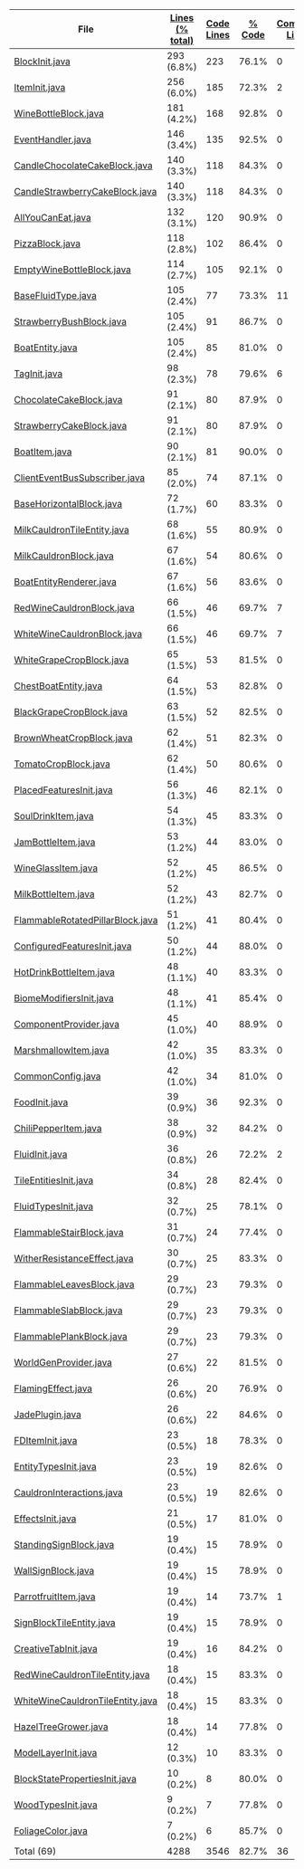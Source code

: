
|File|[Lines (% total)](https://github.com/ItamarDenkberg/All-You-Can-Eat/tree/1.20.1/Statistics/LinesDescending.md/)|[Code Lines](https://github.com/ItamarDenkberg/All-You-Can-Eat/tree/1.20.1/Statistics/CodeDescending.md/)|[% Code](https://github.com/ItamarDenkberg/All-You-Can-Eat/tree/1.20.1/Statistics/ProportionCodeDescending.md/)|[Comment Lines](https://github.com/ItamarDenkberg/All-You-Can-Eat/tree/1.20.1/Statistics/CommentsDescending.md/)|[% Comment](https://github.com/ItamarDenkberg/All-You-Can-Eat/tree/1.20.1/Statistics/ProportionCommentsDescending.md/)|[Blank Lines](https://github.com/ItamarDenkberg/All-You-Can-Eat/tree/1.20.1/Statistics/BlanksDescending.md/)|[% Blank](https://github.com/ItamarDenkberg/All-You-Can-Eat/tree/1.20.1/Statistics/ProportionBlanksDescending.md/)|
| --- | --- | --- | --- | --- | --- | --- | --- |
|[BlockInit.java](https://github.com/ItamarDenkberg/All-You-Can-Eat/tree/1.20.1/./src/main/java/io/github/itamardenkberg/allyoucaneat/core/init/BlockInit.java)|293 (6.8%)|223|76.1%|0|0.0%|70|23.9%|
|[ItemInit.java](https://github.com/ItamarDenkberg/All-You-Can-Eat/tree/1.20.1/./src/main/java/io/github/itamardenkberg/allyoucaneat/core/init/ItemInit.java)|256 (6.0%)|185|72.3%|2|0.8%|69|27.0%|
|[WineBottleBlock.java](https://github.com/ItamarDenkberg/All-You-Can-Eat/tree/1.20.1/./src/main/java/io/github/itamardenkberg/allyoucaneat/common/blocks/WineBottleBlock.java)|181 (4.2%)|168|92.8%|0|0.0%|13|7.2%|
|[EventHandler.java](https://github.com/ItamarDenkberg/All-You-Can-Eat/tree/1.20.1/./src/main/java/io/github/itamardenkberg/allyoucaneat/common/events/EventHandler.java)|146 (3.4%)|135|92.5%|0|0.0%|11|7.5%|
|[CandleChocolateCakeBlock.java](https://github.com/ItamarDenkberg/All-You-Can-Eat/tree/1.20.1/./src/main/java/io/github/itamardenkberg/allyoucaneat/common/blocks/CandleChocolateCakeBlock.java)|140 (3.3%)|118|84.3%|0|0.0%|22|15.7%|
|[CandleStrawberryCakeBlock.java](https://github.com/ItamarDenkberg/All-You-Can-Eat/tree/1.20.1/./src/main/java/io/github/itamardenkberg/allyoucaneat/common/blocks/CandleStrawberryCakeBlock.java)|140 (3.3%)|118|84.3%|0|0.0%|22|15.7%|
|[AllYouCanEat.java](https://github.com/ItamarDenkberg/All-You-Can-Eat/tree/1.20.1/./src/main/java/io/github/itamardenkberg/allyoucaneat/AllYouCanEat.java)|132 (3.1%)|120|90.9%|0|0.0%|12|9.1%|
|[PizzaBlock.java](https://github.com/ItamarDenkberg/All-You-Can-Eat/tree/1.20.1/./src/main/java/io/github/itamardenkberg/allyoucaneat/common/blocks/PizzaBlock.java)|118 (2.8%)|102|86.4%|0|0.0%|16|13.6%|
|[EmptyWineBottleBlock.java](https://github.com/ItamarDenkberg/All-You-Can-Eat/tree/1.20.1/./src/main/java/io/github/itamardenkberg/allyoucaneat/common/blocks/EmptyWineBottleBlock.java)|114 (2.7%)|105|92.1%|0|0.0%|9|7.9%|
|[BaseFluidType.java](https://github.com/ItamarDenkberg/All-You-Can-Eat/tree/1.20.1/./src/main/java/io/github/itamardenkberg/allyoucaneat/common/fluids/BaseFluidType.java)|105 (2.4%)|77|73.3%|11|10.5%|17|16.2%|
|[StrawberryBushBlock.java](https://github.com/ItamarDenkberg/All-You-Can-Eat/tree/1.20.1/./src/main/java/io/github/itamardenkberg/allyoucaneat/common/blocks/StrawberryBushBlock.java)|105 (2.4%)|91|86.7%|0|0.0%|14|13.3%|
|[BoatEntity.java](https://github.com/ItamarDenkberg/All-You-Can-Eat/tree/1.20.1/./src/main/java/io/github/itamardenkberg/allyoucaneat/common/entities/vehicle/BoatEntity.java)|105 (2.4%)|85|81.0%|0|0.0%|20|19.0%|
|[TagInit.java](https://github.com/ItamarDenkberg/All-You-Can-Eat/tree/1.20.1/./src/main/java/io/github/itamardenkberg/allyoucaneat/core/init/TagInit.java)|98 (2.3%)|78|79.6%|6|6.1%|14|14.3%|
|[ChocolateCakeBlock.java](https://github.com/ItamarDenkberg/All-You-Can-Eat/tree/1.20.1/./src/main/java/io/github/itamardenkberg/allyoucaneat/common/blocks/ChocolateCakeBlock.java)|91 (2.1%)|80|87.9%|0|0.0%|11|12.1%|
|[StrawberryCakeBlock.java](https://github.com/ItamarDenkberg/All-You-Can-Eat/tree/1.20.1/./src/main/java/io/github/itamardenkberg/allyoucaneat/common/blocks/StrawberryCakeBlock.java)|91 (2.1%)|80|87.9%|0|0.0%|11|12.1%|
|[BoatItem.java](https://github.com/ItamarDenkberg/All-You-Can-Eat/tree/1.20.1/./src/main/java/io/github/itamardenkberg/allyoucaneat/common/items/BoatItem.java)|90 (2.1%)|81|90.0%|0|0.0%|9|10.0%|
|[ClientEventBusSubscriber.java](https://github.com/ItamarDenkberg/All-You-Can-Eat/tree/1.20.1/./src/main/java/io/github/itamardenkberg/allyoucaneat/core/util/ClientEventBusSubscriber.java)|85 (2.0%)|74|87.1%|0|0.0%|11|12.9%|
|[BaseHorizontalBlock.java](https://github.com/ItamarDenkberg/All-You-Can-Eat/tree/1.20.1/./src/main/java/io/github/itamardenkberg/allyoucaneat/common/blocks/BaseHorizontalBlock.java)|72 (1.7%)|60|83.3%|0|0.0%|12|16.7%|
|[MilkCauldronTileEntity.java](https://github.com/ItamarDenkberg/All-You-Can-Eat/tree/1.20.1/./src/main/java/io/github/itamardenkberg/allyoucaneat/common/tileentities/MilkCauldronTileEntity.java)|68 (1.6%)|55|80.9%|0|0.0%|13|19.1%|
|[MilkCauldronBlock.java](https://github.com/ItamarDenkberg/All-You-Can-Eat/tree/1.20.1/./src/main/java/io/github/itamardenkberg/allyoucaneat/common/blocks/MilkCauldronBlock.java)|67 (1.6%)|54|80.6%|0|0.0%|13|19.4%|
|[BoatEntityRenderer.java](https://github.com/ItamarDenkberg/All-You-Can-Eat/tree/1.20.1/./src/main/java/io/github/itamardenkberg/allyoucaneat/client/render/entity/BoatEntityRenderer.java)|67 (1.6%)|56|83.6%|0|0.0%|11|16.4%|
|[RedWineCauldronBlock.java](https://github.com/ItamarDenkberg/All-You-Can-Eat/tree/1.20.1/./src/main/java/io/github/itamardenkberg/allyoucaneat/common/blocks/RedWineCauldronBlock.java)|66 (1.5%)|46|69.7%|7|10.6%|13|19.7%|
|[WhiteWineCauldronBlock.java](https://github.com/ItamarDenkberg/All-You-Can-Eat/tree/1.20.1/./src/main/java/io/github/itamardenkberg/allyoucaneat/common/blocks/WhiteWineCauldronBlock.java)|66 (1.5%)|46|69.7%|7|10.6%|13|19.7%|
|[WhiteGrapeCropBlock.java](https://github.com/ItamarDenkberg/All-You-Can-Eat/tree/1.20.1/./src/main/java/io/github/itamardenkberg/allyoucaneat/common/blocks/WhiteGrapeCropBlock.java)|65 (1.5%)|53|81.5%|0|0.0%|12|18.5%|
|[ChestBoatEntity.java](https://github.com/ItamarDenkberg/All-You-Can-Eat/tree/1.20.1/./src/main/java/io/github/itamardenkberg/allyoucaneat/common/entities/vehicle/ChestBoatEntity.java)|64 (1.5%)|53|82.8%|0|0.0%|11|17.2%|
|[BlackGrapeCropBlock.java](https://github.com/ItamarDenkberg/All-You-Can-Eat/tree/1.20.1/./src/main/java/io/github/itamardenkberg/allyoucaneat/common/blocks/BlackGrapeCropBlock.java)|63 (1.5%)|52|82.5%|0|0.0%|11|17.5%|
|[BrownWheatCropBlock.java](https://github.com/ItamarDenkberg/All-You-Can-Eat/tree/1.20.1/./src/main/java/io/github/itamardenkberg/allyoucaneat/common/blocks/BrownWheatCropBlock.java)|62 (1.4%)|51|82.3%|0|0.0%|11|17.7%|
|[TomatoCropBlock.java](https://github.com/ItamarDenkberg/All-You-Can-Eat/tree/1.20.1/./src/main/java/io/github/itamardenkberg/allyoucaneat/common/blocks/TomatoCropBlock.java)|62 (1.4%)|50|80.6%|0|0.0%|12|19.4%|
|[PlacedFeaturesInit.java](https://github.com/ItamarDenkberg/All-You-Can-Eat/tree/1.20.1/./src/main/java/io/github/itamardenkberg/allyoucaneat/world/features/PlacedFeaturesInit.java)|56 (1.3%)|46|82.1%|0|0.0%|10|17.9%|
|[SoulDrinkItem.java](https://github.com/ItamarDenkberg/All-You-Can-Eat/tree/1.20.1/./src/main/java/io/github/itamardenkberg/allyoucaneat/common/items/SoulDrinkItem.java)|54 (1.3%)|45|83.3%|0|0.0%|9|16.7%|
|[JamBottleItem.java](https://github.com/ItamarDenkberg/All-You-Can-Eat/tree/1.20.1/./src/main/java/io/github/itamardenkberg/allyoucaneat/common/items/JamBottleItem.java)|53 (1.2%)|44|83.0%|0|0.0%|9|17.0%|
|[WineGlassItem.java](https://github.com/ItamarDenkberg/All-You-Can-Eat/tree/1.20.1/./src/main/java/io/github/itamardenkberg/allyoucaneat/common/items/WineGlassItem.java)|52 (1.2%)|45|86.5%|0|0.0%|7|13.5%|
|[MilkBottleItem.java](https://github.com/ItamarDenkberg/All-You-Can-Eat/tree/1.20.1/./src/main/java/io/github/itamardenkberg/allyoucaneat/common/items/MilkBottleItem.java)|52 (1.2%)|43|82.7%|0|0.0%|9|17.3%|
|[FlammableRotatedPillarBlock.java](https://github.com/ItamarDenkberg/All-You-Can-Eat/tree/1.20.1/./src/main/java/io/github/itamardenkberg/allyoucaneat/common/blocks/FlammableRotatedPillarBlock.java)|51 (1.2%)|41|80.4%|0|0.0%|10|19.6%|
|[ConfiguredFeaturesInit.java](https://github.com/ItamarDenkberg/All-You-Can-Eat/tree/1.20.1/./src/main/java/io/github/itamardenkberg/allyoucaneat/world/features/ConfiguredFeaturesInit.java)|50 (1.2%)|44|88.0%|0|0.0%|6|12.0%|
|[HotDrinkBottleItem.java](https://github.com/ItamarDenkberg/All-You-Can-Eat/tree/1.20.1/./src/main/java/io/github/itamardenkberg/allyoucaneat/common/items/HotDrinkBottleItem.java)|48 (1.1%)|40|83.3%|0|0.0%|8|16.7%|
|[BiomeModifiersInit.java](https://github.com/ItamarDenkberg/All-You-Can-Eat/tree/1.20.1/./src/main/java/io/github/itamardenkberg/allyoucaneat/world/BiomeModifiersInit.java)|48 (1.1%)|41|85.4%|0|0.0%|7|14.6%|
|[ComponentProvider.java](https://github.com/ItamarDenkberg/All-You-Can-Eat/tree/1.20.1/./src/main/java/io/github/itamardenkberg/allyoucaneat/core/integrations/jade/ComponentProvider.java)|45 (1.0%)|40|88.9%|0|0.0%|5|11.1%|
|[MarshmallowItem.java](https://github.com/ItamarDenkberg/All-You-Can-Eat/tree/1.20.1/./src/main/java/io/github/itamardenkberg/allyoucaneat/common/items/MarshmallowItem.java)|42 (1.0%)|35|83.3%|0|0.0%|7|16.7%|
|[CommonConfig.java](https://github.com/ItamarDenkberg/All-You-Can-Eat/tree/1.20.1/./src/main/java/io/github/itamardenkberg/allyoucaneat/core/config/CommonConfig.java)|42 (1.0%)|34|81.0%|0|0.0%|8|19.0%|
|[FoodInit.java](https://github.com/ItamarDenkberg/All-You-Can-Eat/tree/1.20.1/./src/main/java/io/github/itamardenkberg/allyoucaneat/core/init/FoodInit.java)|39 (0.9%)|36|92.3%|0|0.0%|3|7.7%|
|[ChiliPepperItem.java](https://github.com/ItamarDenkberg/All-You-Can-Eat/tree/1.20.1/./src/main/java/io/github/itamardenkberg/allyoucaneat/common/items/ChiliPepperItem.java)|38 (0.9%)|32|84.2%|0|0.0%|6|15.8%|
|[FluidInit.java](https://github.com/ItamarDenkberg/All-You-Can-Eat/tree/1.20.1/./src/main/java/io/github/itamardenkberg/allyoucaneat/core/init/FluidInit.java)|36 (0.8%)|26|72.2%|2|5.6%|8|22.2%|
|[TileEntitiesInit.java](https://github.com/ItamarDenkberg/All-You-Can-Eat/tree/1.20.1/./src/main/java/io/github/itamardenkberg/allyoucaneat/core/init/TileEntitiesInit.java)|34 (0.8%)|28|82.4%|0|0.0%|6|17.6%|
|[FluidTypesInit.java](https://github.com/ItamarDenkberg/All-You-Can-Eat/tree/1.20.1/./src/main/java/io/github/itamardenkberg/allyoucaneat/core/init/FluidTypesInit.java)|32 (0.7%)|25|78.1%|0|0.0%|7|21.9%|
|[FlammableStairBlock.java](https://github.com/ItamarDenkberg/All-You-Can-Eat/tree/1.20.1/./src/main/java/io/github/itamardenkberg/allyoucaneat/common/blocks/FlammableStairBlock.java)|31 (0.7%)|24|77.4%|0|0.0%|7|22.6%|
|[WitherResistanceEffect.java](https://github.com/ItamarDenkberg/All-You-Can-Eat/tree/1.20.1/./src/main/java/io/github/itamardenkberg/allyoucaneat/common/effects/WitherResistanceEffect.java)|30 (0.7%)|25|83.3%|0|0.0%|5|16.7%|
|[FlammableLeavesBlock.java](https://github.com/ItamarDenkberg/All-You-Can-Eat/tree/1.20.1/./src/main/java/io/github/itamardenkberg/allyoucaneat/common/blocks/FlammableLeavesBlock.java)|29 (0.7%)|23|79.3%|0|0.0%|6|20.7%|
|[FlammableSlabBlock.java](https://github.com/ItamarDenkberg/All-You-Can-Eat/tree/1.20.1/./src/main/java/io/github/itamardenkberg/allyoucaneat/common/blocks/FlammableSlabBlock.java)|29 (0.7%)|23|79.3%|0|0.0%|6|20.7%|
|[FlammablePlankBlock.java](https://github.com/ItamarDenkberg/All-You-Can-Eat/tree/1.20.1/./src/main/java/io/github/itamardenkberg/allyoucaneat/common/blocks/FlammablePlankBlock.java)|29 (0.7%)|23|79.3%|0|0.0%|6|20.7%|
|[WorldGenProvider.java](https://github.com/ItamarDenkberg/All-You-Can-Eat/tree/1.20.1/./src/main/java/io/github/itamardenkberg/allyoucaneat/datagen/WorldGenProvider.java)|27 (0.6%)|22|81.5%|0|0.0%|5|18.5%|
|[FlamingEffect.java](https://github.com/ItamarDenkberg/All-You-Can-Eat/tree/1.20.1/./src/main/java/io/github/itamardenkberg/allyoucaneat/common/effects/FlamingEffect.java)|26 (0.6%)|20|76.9%|0|0.0%|6|23.1%|
|[JadePlugin.java](https://github.com/ItamarDenkberg/All-You-Can-Eat/tree/1.20.1/./src/main/java/io/github/itamardenkberg/allyoucaneat/core/integrations/jade/JadePlugin.java)|26 (0.6%)|22|84.6%|0|0.0%|4|15.4%|
|[FDItemInit.java](https://github.com/ItamarDenkberg/All-You-Can-Eat/tree/1.20.1/./src/main/java/io/github/itamardenkberg/allyoucaneat/core/integrations/farmersdelight/init/FDItemInit.java)|23 (0.5%)|18|78.3%|0|0.0%|5|21.7%|
|[EntityTypesInit.java](https://github.com/ItamarDenkberg/All-You-Can-Eat/tree/1.20.1/./src/main/java/io/github/itamardenkberg/allyoucaneat/core/init/EntityTypesInit.java)|23 (0.5%)|19|82.6%|0|0.0%|4|17.4%|
|[CauldronInteractions.java](https://github.com/ItamarDenkberg/All-You-Can-Eat/tree/1.20.1/./src/main/java/io/github/itamardenkberg/allyoucaneat/core/util/CauldronInteractions.java)|23 (0.5%)|19|82.6%|0|0.0%|4|17.4%|
|[EffectsInit.java](https://github.com/ItamarDenkberg/All-You-Can-Eat/tree/1.20.1/./src/main/java/io/github/itamardenkberg/allyoucaneat/core/init/EffectsInit.java)|21 (0.5%)|17|81.0%|0|0.0%|4|19.0%|
|[StandingSignBlock.java](https://github.com/ItamarDenkberg/All-You-Can-Eat/tree/1.20.1/./src/main/java/io/github/itamardenkberg/allyoucaneat/common/blocks/StandingSignBlock.java)|19 (0.4%)|15|78.9%|0|0.0%|4|21.1%|
|[WallSignBlock.java](https://github.com/ItamarDenkberg/All-You-Can-Eat/tree/1.20.1/./src/main/java/io/github/itamardenkberg/allyoucaneat/common/blocks/WallSignBlock.java)|19 (0.4%)|15|78.9%|0|0.0%|4|21.1%|
|[ParrotfruitItem.java](https://github.com/ItamarDenkberg/All-You-Can-Eat/tree/1.20.1/./src/main/java/io/github/itamardenkberg/allyoucaneat/common/items/ParrotfruitItem.java)|19 (0.4%)|14|73.7%|1|5.3%|4|21.1%|
|[SignBlockTileEntity.java](https://github.com/ItamarDenkberg/All-You-Can-Eat/tree/1.20.1/./src/main/java/io/github/itamardenkberg/allyoucaneat/common/tileentities/SignBlockTileEntity.java)|19 (0.4%)|15|78.9%|0|0.0%|4|21.1%|
|[CreativeTabInit.java](https://github.com/ItamarDenkberg/All-You-Can-Eat/tree/1.20.1/./src/main/java/io/github/itamardenkberg/allyoucaneat/core/init/CreativeTabInit.java)|19 (0.4%)|16|84.2%|0|0.0%|3|15.8%|
|[RedWineCauldronTileEntity.java](https://github.com/ItamarDenkberg/All-You-Can-Eat/tree/1.20.1/./src/main/java/io/github/itamardenkberg/allyoucaneat/common/tileentities/RedWineCauldronTileEntity.java)|18 (0.4%)|15|83.3%|0|0.0%|3|16.7%|
|[WhiteWineCauldronTileEntity.java](https://github.com/ItamarDenkberg/All-You-Can-Eat/tree/1.20.1/./src/main/java/io/github/itamardenkberg/allyoucaneat/common/tileentities/WhiteWineCauldronTileEntity.java)|18 (0.4%)|15|83.3%|0|0.0%|3|16.7%|
|[HazelTreeGrower.java](https://github.com/ItamarDenkberg/All-You-Can-Eat/tree/1.20.1/./src/main/java/io/github/itamardenkberg/allyoucaneat/world/features/tree/HazelTreeGrower.java)|18 (0.4%)|14|77.8%|0|0.0%|4|22.2%|
|[ModelLayerInit.java](https://github.com/ItamarDenkberg/All-You-Can-Eat/tree/1.20.1/./src/main/java/io/github/itamardenkberg/allyoucaneat/core/init/ModelLayerInit.java)|12 (0.3%)|10|83.3%|0|0.0%|2|16.7%|
|[BlockStatePropertiesInit.java](https://github.com/ItamarDenkberg/All-You-Can-Eat/tree/1.20.1/./src/main/java/io/github/itamardenkberg/allyoucaneat/core/init/BlockStatePropertiesInit.java)|10 (0.2%)|8|80.0%|0|0.0%|2|20.0%|
|[WoodTypesInit.java](https://github.com/ItamarDenkberg/All-You-Can-Eat/tree/1.20.1/./src/main/java/io/github/itamardenkberg/allyoucaneat/core/init/WoodTypesInit.java)|9 (0.2%)|7|77.8%|0|0.0%|2|22.2%|
|[FoliageColor.java](https://github.com/ItamarDenkberg/All-You-Can-Eat/tree/1.20.1/./src/main/java/io/github/itamardenkberg/allyoucaneat/world/FoliageColor.java)|7 (0.2%)|6|85.7%|0|0.0%|1|14.3%|
|Total (69)|4288|3546|82.7%|36| 0.8%|706|16.5%|